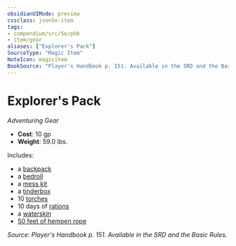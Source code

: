```yaml
---
obsidianUIMode: preview
cssclass: json5e-item
tags:
- compendium/src/5e/phb
- item/gear
aliases: ["Explorer's Pack"]
SourceType: "Magic Item"
NoteIcon: magicitem
BookSource: "Player's Handbook p. 151. Available in the SRD and the Basic Rules."
---
```

# Explorer's Pack
*Adventuring Gear*  

- **Cost**: 10 gp
- **Weight**: 59.0 lbs.

Includes:

- a [backpack](/2-Mechanics/CLI/items/backpack.md)  
- a [bedroll](/2-Mechanics/CLI/items/bedroll.md)  
- a [mess kit](/2-Mechanics/CLI/items/mess-kit.md)  
- a [tinderbox](/2-Mechanics/CLI/items/tinderbox.md)  
- 10 [torches](/2-Mechanics/CLI/items/torch.md)  
- 10 days of [rations](/2-Mechanics/CLI/items/rations-1-day.md)  
- a [waterskin](/2-Mechanics/CLI/items/waterskin.md)  
- [50 feet of hempen rope](/2-Mechanics/CLI/items/hempen-rope-50-feet.md)  

*Source: Player's Handbook p. 151. Available in the SRD and the Basic Rules.*